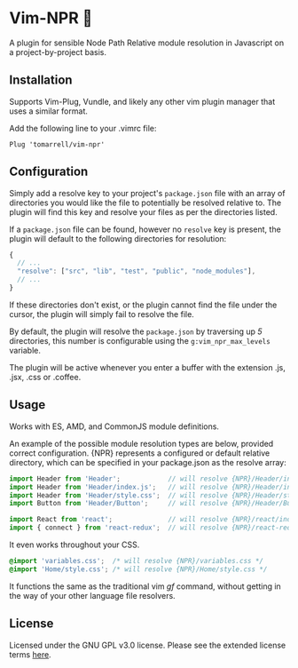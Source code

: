 # Vim-NPR :mag_right:
A plugin for sensible Node Path Relative module resolution in Javascript on a project-by-project basis.

## Installation
Supports Vim-Plug, Vundle, and likely any other vim plugin manager that uses a similar format.

Add the following line to your .vimrc file:
```vimscript
Plug 'tomarrell/vim-npr'
```

## Configuration
Simply add a resolve key to your project's `package.json` file with an array of directories you would like the file to potentially be resolved relative to. The plugin will find this key and resolve your files as per the directories listed. 

If a `package.json` file can be found, however no `resolve` key is present, the plugin will default to the following directories for resolution:
```js
{
  // ...
  "resolve": ["src", "lib", "test", "public", "node_modules"],
  // ...
}
```
If these directories don't exist, or the plugin cannot find the file under the cursor, the plugin will simply fail to resolve the file.

By default, the plugin will resolve the `package.json` by traversing up *5* directories, this number is configurable using the `g:vim_npr_max_levels` variable.

The plugin will be active whenever you enter a buffer with the extension .js, .jsx, .css or .coffee.

## Usage
Works with ES, AMD, and CommonJS module definitions.

An example of the possible module resolution types are below, provided correct configuration. {NPR} represents a configured or default relative directory, which can be specified in your package.json as the resolve array:

```javascript
import Header from 'Header';            // will resolve {NPR}/Header/index.js
import Header from 'Header/index.js';   // will resolve {NPR}/Header/index.js
import Header from 'Header/style.css';  // will resolve {NPR}/Header/style.css
import Button from 'Header/Button';     // will resolve {NPR}/Header/Button/index.js

import React from 'react';              // will resolve {NPR}/react/index.js
import { connect } from 'react-redux';  // will resolve {NPR}/react-redux/lib/
```

It even works throughout your CSS.
```css
@import 'variables.css';  /* will resolve {NPR}/variables.css */
@import 'Home/style.css'; /* will resolve {NPR}/Home/style.css */
```

It functions the same as the traditional vim *gf* command, without getting in the way of your other language file resolvers.

## License
Licensed under the GNU GPL v3.0 license. Please see the extended license terms [here](https://www.gnu.org/licenses/gpl-3.0).
